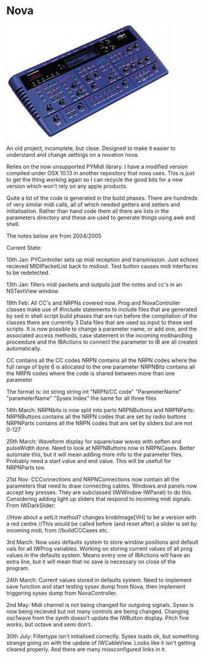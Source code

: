 # Nova

![Nova](nova.jpg)

An old project, incomplete, but close. Designed to make it easier to understand and change settings on a novation nova. 

Relies on the now unsupported PYMidi library. I have a modified version compiled under OSX 10.13 in another repository that nova uses. This is just to get the thing working again so I can recycle the good bits for a new version which won't rely on any apple products. 

Quite a lot of the code is generated in the build phases. There are hundreds of very similar midi calls, all of which needed getters and setters and initialisation. Rather than hand code them all there are lists in the parameters directory and these are used to generate things using awk and shell.

The notes below are from 2004/2005

Current State:

10th Jan:
PYController sets up midi reception and transmission. Just echoes recieved MIDIPacketList back to midiout. 
Test button causes midi interfaces to be redetected.

13th Jan:
filters midi packets and outputs just the notes and cc's in an NSTextView window.

19th Feb:
All CC's and NRPNs covered now. Prog and NovaController classes make use of #include statements to include files 
that are generated by sed in shell script build phases that are run before the compilation of the classes
there are currently 3 Data files that are used as input to these sed scripts. It is now possible to change
a parameter name, or add one, and the associated access methods, case statement in the incoming midihandling
proceedure and the IBActions to connect the parameter to IB are all created automatically.

CC contains all the CC codes
NRPN contains all the NRPN codes where the full range of byte 6 is allocated to the one parameter
NRPNBits contains all the NRPN codes where the code is shared between more than one parameter

The format is:
int             string          string          int
"NRPN/CC code" "ParameterName" "parameterName" "Sysex Index"
the same for all three files

14th March:
NRPNbits is now split into parts NRPNButtons and NRPNParts:
NRPNButtons contains all the NRPN codes that are set by radio buttons
NRPNParts contains all the NRPN codes that are set by sliders but are not 0-127


25th March:
Waveform display for square/saw waves with soften and pulseWidth done.
Need to look at NRPNButtons now in NRPNCases. Better automate this, but it will mean adding more info to the 
parameter files. Probably need a start value and end value. This will be usefull for NRPNParts too.

21st Nov:
CCConnections and NRPNConnections now contain all the parameters that need to draw connecting cables.
Windows and panels now accept key presses. They are subclassed (IWWindow IWPanel) to do this.
Considering adding light up sliders that respond to incoming midi signals. From IWDarkSlider:

//How about a setLit method? changes knobImage[VH] to be a version with a red centre
//This would be called before (and reset after) a slider is set by incoming midi, from
//buildCCCases etc.

3rd March:
Now uses defaults system to store window positions and default vals for all IWProg variables. 
Working on storing current values of all prog values in the defaults system. Means every one of
IBActions will have an extra line, but it will mean that no save is necessary on close of the program.

24th March:
Current values stored in defaults system. Need to implement save function and start testing sysex dump
from Nova, then implement triggering sysex dump from NovaController.

2nd May:
Midi channel is not being changed for outgoing signals. Sysex is now being recieved but not many 
controls are being changed. Changing osc1wave from the synth doesn't update the IWButton display.
Pitch fine works, but octave and semi don't.

30th July:
Filtertype isn't initialised correctly. Sysex loads ok, but something strange going on with the update
of IWCableView. Looks like it isn't getting cleared properly. And there are many missconfigured links
in it.
